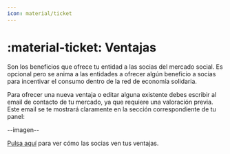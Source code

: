 ```yaml
---
icon: material/ticket
---
```


# :material-ticket: Ventajas

Son los beneficios que ofrece tu entidad a las socias del mercado social. Es opcional pero se anima a las entidades a ofrecer
algún beneficio a socias para incentivar el consumo dentro de la red de economía solidaria.

Para ofrecer una nueva ventaja o editar alguna existente debes escribir al email de contacto de tu mercado,
ya que requiere una valoración previa. Este email se te mostrará claramente en la sección correspondiente de tu panel:

--imagen--

[Pulsa aquí](../../consumidoras/#ventajas) para ver cómo las socias ven tus ventajas.